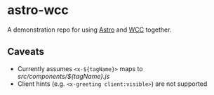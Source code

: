 # astro-wcc

A demonstration repo for using [Astro](https://astro.build/) and [WCC](https://github.com/ProjectEvergreen/wcc) together.

## Caveats

- Currently assumes `<x-${tagName}>` maps to _src/components/${tagName}.js_
- Client hints (e.g. `<x-greeting client:visible>`) are not supported